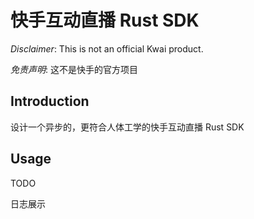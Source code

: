 # 快手互动直播 Rust SDK

_Disclaimer_: This is not an official Kwai product.

_免责声明_: 这不是快手的官方项目

## Introduction

设计一个异步的，更符合人体工学的快手互动直播 Rust SDK

## Usage

TODO

日志展示

